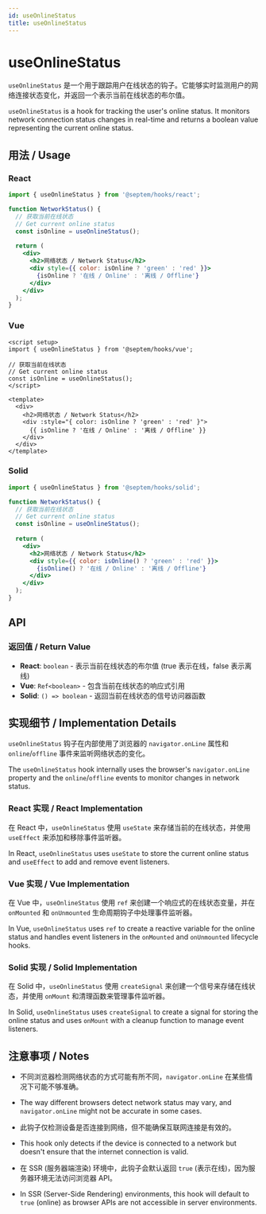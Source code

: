 ```yaml
---
id: useOnlineStatus
title: useOnlineStatus
---
```


# useOnlineStatus

`useOnlineStatus` 是一个用于跟踪用户在线状态的钩子。它能够实时监测用户的网络连接状态变化，并返回一个表示当前在线状态的布尔值。

`useOnlineStatus` is a hook for tracking the user's online status. It monitors network connection status changes in real-time and returns a boolean value representing the current online status.

## 用法 / Usage

### React

```jsx
import { useOnlineStatus } from '@septem/hooks/react';

function NetworkStatus() {
  // 获取当前在线状态
  // Get current online status
  const isOnline = useOnlineStatus();
  
  return (
    <div>
      <h2>网络状态 / Network Status</h2>
      <div style={{ color: isOnline ? 'green' : 'red' }}>
        {isOnline ? '在线 / Online' : '离线 / Offline'}
      </div>
    </div>
  );
}
```

### Vue

```vue
<script setup>
import { useOnlineStatus } from '@septem/hooks/vue';

// 获取当前在线状态
// Get current online status
const isOnline = useOnlineStatus();
</script>

<template>
  <div>
    <h2>网络状态 / Network Status</h2>
    <div :style="{ color: isOnline ? 'green' : 'red' }">
      {{ isOnline ? '在线 / Online' : '离线 / Offline' }}
    </div>
  </div>
</template>
```

### Solid

```jsx
import { useOnlineStatus } from '@septem/hooks/solid';

function NetworkStatus() {
  // 获取当前在线状态
  // Get current online status
  const isOnline = useOnlineStatus();
  
  return (
    <div>
      <h2>网络状态 / Network Status</h2>
      <div style={{ color: isOnline() ? 'green' : 'red' }}>
        {isOnline() ? '在线 / Online' : '离线 / Offline'}
      </div>
    </div>
  );
}
```

## API

### 返回值 / Return Value

- **React**: `boolean` - 表示当前在线状态的布尔值 (true 表示在线，false 表示离线)
- **Vue**: `Ref<boolean>` - 包含当前在线状态的响应式引用
- **Solid**: `() => boolean` - 返回当前在线状态的信号访问器函数

## 实现细节 / Implementation Details

`useOnlineStatus` 钩子在内部使用了浏览器的 `navigator.onLine` 属性和 `online`/`offline` 事件来监听网络状态的变化。

The `useOnlineStatus` hook internally uses the browser's `navigator.onLine` property and the `online`/`offline` events to monitor changes in network status.

### React 实现 / React Implementation

在 React 中，`useOnlineStatus` 使用 `useState` 来存储当前的在线状态，并使用 `useEffect` 来添加和移除事件监听器。

In React, `useOnlineStatus` uses `useState` to store the current online status and `useEffect` to add and remove event listeners.

### Vue 实现 / Vue Implementation

在 Vue 中，`useOnlineStatus` 使用 `ref` 来创建一个响应式的在线状态变量，并在 `onMounted` 和 `onUnmounted` 生命周期钩子中处理事件监听器。

In Vue, `useOnlineStatus` uses `ref` to create a reactive variable for the online status and handles event listeners in the `onMounted` and `onUnmounted` lifecycle hooks.

### Solid 实现 / Solid Implementation

在 Solid 中，`useOnlineStatus` 使用 `createSignal` 来创建一个信号来存储在线状态，并使用 `onMount` 和清理函数来管理事件监听器。

In Solid, `useOnlineStatus` uses `createSignal` to create a signal for storing the online status and uses `onMount` with a cleanup function to manage event listeners.

## 注意事项 / Notes

- 不同浏览器检测网络状态的方式可能有所不同，`navigator.onLine` 在某些情况下可能不够准确。
- The way different browsers detect network status may vary, and `navigator.onLine` might not be accurate in some cases.

- 此钩子仅检测设备是否连接到网络，但不能确保互联网连接是有效的。
- This hook only detects if the device is connected to a network but doesn't ensure that the internet connection is valid.

- 在 SSR (服务器端渲染) 环境中，此钩子会默认返回 `true` (表示在线)，因为服务器环境无法访问浏览器 API。
- In SSR (Server-Side Rendering) environments, this hook will default to `true` (online) as browser APIs are not accessible in server environments. 